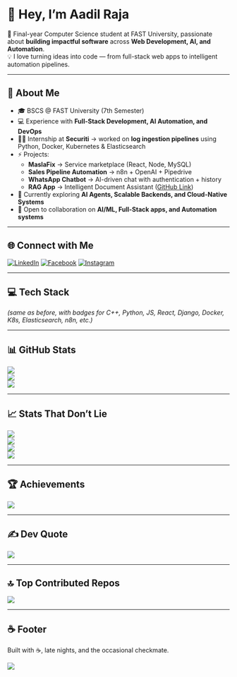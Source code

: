 # 👋 Hey, I’m Aadil Raja  

🚀 Final-year Computer Science student at FAST University, passionate about **building impactful software** across **Web Development, AI, and Automation**.  
💡 I love turning ideas into code — from full-stack web apps to intelligent automation pipelines.  

---

## 💫 About Me
- 🎓 BSCS @ FAST University (7th Semester)  
- 💻 Experience with **Full-Stack Development, AI Automation, and DevOps**  
- 🧑‍💻 Internship at **Securiti** → worked on **log ingestion pipelines** using Python, Docker, Kubernetes & Elasticsearch  
- ⚡ Projects:  
  - **MaslaFix** → Service marketplace (React, Node, MySQL)  
  - **Sales Pipeline Automation** → n8n + OpenAI + Pipedrive  
  - **WhatsApp Chatbot** → AI-driven chat with authentication + history  
  - **RAG App** → Intelligent Document Assistant ([GitHub Link](https://github.com/Aadil-Raja/rag_app))  
- 🌱 Currently exploring **AI Agents, Scalable Backends, and Cloud-Native Systems**  
- 💬 Open to collaboration on **AI/ML, Full-Stack apps, and Automation systems**  

---

## 🌐 Connect with Me
[![LinkedIn](https://img.shields.io/badge/LinkedIn-%230077B5.svg?logo=linkedin&logoColor=white)](https://linkedin.com/in/aadil-raja-a3a5a6240) 
[![Facebook](https://img.shields.io/badge/Facebook-%231877F2.svg?logo=Facebook&logoColor=white)](https://facebook.com/aadil.raja.186) 
[![Instagram](https://img.shields.io/badge/Instagram-%23E4405F.svg?logo=Instagram&logoColor=white)](https://instagram.com/a.a.d.i.l._.19)  

---

## 💻 Tech Stack
*(same as before, with badges for C++, Python, JS, React, Django, Docker, K8s, Elasticsearch, n8n, etc.)*

---

## 📊 GitHub Stats
![](https://github-readme-stats.vercel.app/api?username=Aadil-Raja&theme=radical&hide_border=false&include_all_commits=true&count_private=true)  
![](https://github-readme-streak-stats.herokuapp.com/?user=Aadil-Raja&theme=radical&hide_border=false)  
![](https://github-readme-stats.vercel.app/api/top-langs/?username=Aadil-Raja&theme=radical&hide_border=false&layout=compact)  

---

## 📈 Stats That Don’t Lie
![](https://github-profile-summary-cards.vercel.app/api/cards/stats?username=Aadil-Raja&theme=radical)  
![](https://github-profile-summary-cards.vercel.app/api/cards/repos-per-language?username=Aadil-Raja&theme=radical)  
![](https://github-profile-summary-cards.vercel.app/api/cards/most-commit-language?username=Aadil-Raja&theme=radical)  
![](https://github-profile-summary-cards.vercel.app/api/cards/productive-time?username=Aadil-Raja&theme=radical&utcOffset=5)  

---

## 🏆 Achievements
![](https://github-profile-trophy.vercel.app/?username=Aadil-Raja&theme=radical&no-frame=false&no-bg=true&margin-w=4)  

---

## ✍️ Dev Quote
![](https://quotes-github-readme.vercel.app/api?type=horizontal&theme=radical)  

---

## 🔝 Top Contributed Repos
![](https://github-contributor-stats.vercel.app/api?username=Aadil-Raja&limit=5&theme=radical&combine_all_yearly_contributions=true)  

---

## ☕ Footer
Built with ☕, late nights, and the occasional checkmate.  

[![](https://visitcount.itsvg.in/api?id=Aadil-Raja&icon=0&color=0)](https://visitcount.itsvg.in)

<!-- Proudly customized by Aadil Raja -->
